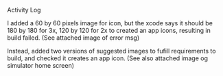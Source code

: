 Activity Log

I added a 60 by 60 pixels image for icon, but the xcode says it should be 180 by 180 for 3x, 120 by 120 for 2x to created an app icons, resulting in build failed.
(See attached image of error msg)

Instead, added two versions of suggested images to fufill requirements to build, and checked it creates an app icon.
(See also attached image og simulator home screen)
